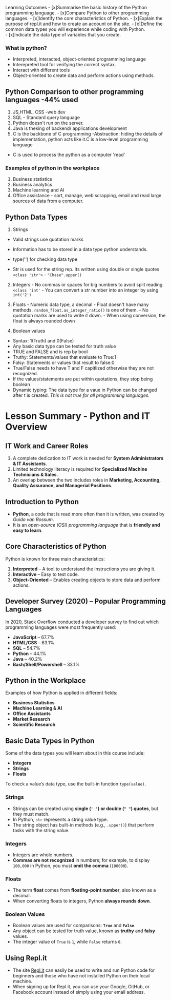 Learning Outcomes
	- [x]Summarise the basic history of the Python programming language. 
	- [x]Compare Python to other programming languages.
	- [x]Identify the core characteristics of Python.
	- [x]Explain the purpose of repl.it and how to create an account on the site.
	- [x]Define the common data types you will experience while coding with Python.  
	- [x]Indicate the data type of variables that you create.

  ### What is python?
   - Interpreted, interacted, object-oriented programming language
   - Interepreted tool for verifying the correct syntax.
   - Interact with different tools 
   - Object-oriented to create data and perform actions using methods.

  ## Python Comparison to other programming languages -44% used
  1. JS,HTML, CSS -web dev
  2. SQL - Standard query language
  3. Python doesn't run on the server.
  4. Java is theking of backend/ applications development
  5. C is the backbone of C programming
   -Abstraction: hiding the details of implementation, python acts like it.C is a low-level programming language 
   - C is used to process the python as a computer 'read'

   ### Examples of python in the workplace
   1. Business statistics
   2. Business analytics
   3. Machine learning and AI
   4. Office assistance - sort, manage, web scrapping, email and read large sources of data from a computer.


   ## Python Data Types
   1. Strings
   - Valid strings use quotation marks
   - Information has to be stored in a data type python understands.
   - type('') for checking data type

   - Str is used for the string rep. Its written using double or single quotes
   `<class 'str'>`
   	- `"Chase".upper()`

   2. Integers
    - No commas or spaces for big numbers to avoid split reading.
    `<class 'int'`
    - You can convert a str number into an integer by using `int('2')`
   3. Floats
    - Numeric data type, a decimal
    - Float doesn't have many methods. `random_float.as_integer_ratio()` is one of them.
    - No quotation marks are used to write it down.
    - When using conversion, the float is always rounded down

   4. Boolean values
   - Syntax: 1(Truth) and 0(False)
   - Any basic data type can be tested for truth value
   - TRUE and FALSE and is rep by bool
   - Truthy: Statements/values that evaluate to True:1
   - Falsy: Statements or values that result to false:0
   - True/False needs to have T and F capitlized otherwise they are not recognized.
   - If the values/statements are put within quotations, they stop being boolean
   - Dynamic typing: The data type for a vaue in Python can be changed after t is created. *This is not true for all programming languages.*


 # Lesson Summary - Python and IT Overview  

## IT Work and Career Roles  
1. A complete dedication to IT work is needed for **System Administrators & IT Assistants**.  
2. Limited technology literacy is required for **Specialized Machine Technicians & Sales**.  
3. An overlap between the two includes roles in **Marketing, Accounting, Quality Assurance, and Managerial Positions**.  

## Introduction to Python  
- **Python**, a code that is read more often than it is written, was created by _Guido van Rossum_.  
- It is an *open-source (OSI) programming language* that is **friendly and easy to learn**.  

## Core Characteristics of Python  
Python is known for three main characteristics:  
1. **Interpreted** – A tool to understand the instructions you are giving it.  
2. **Interactive** – Easy to test code.  
3. **Object-Oriented** – Enables creating objects to store data and perform actions.  

## Developer Survey (2020) – Popular Programming Languages  
In 2020, Stack Overflow conducted a developer survey to find out which programming languages were most frequently used:  
- **JavaScript** – 67.7%  
- **HTML/CSS** – 63.1%  
- **SQL** – 54.7%  
- **Python** – 44.1%  
- **Java** – 40.2%  
- **Bash/Shell/Powershell** – 33.1%  

## Python in the Workplace  
Examples of how Python is applied in different fields:  
- **Business Statistics**  
- **Machine Learning & AI**  
- **Office Assistants**  
- **Market Research**  
- **Scientific Research**  

## Basic Data Types in Python  
Some of the data types you will learn about in this course include:  
- **Integers**  
- **Strings**  
- **Floats**  

To check a value’s data type, use the built-in function `type(value)`.  

### Strings  
- Strings can be created using **single (`' '`) or double (`" "`) quotes**, but they must match.  
- In Python, `str` represents a string value type.  
- The string object has built-in methods (e.g., `.upper()`) that perform tasks with the string value.  

### Integers  
- Integers are whole numbers.  
- **Commas are not recognized** in numbers; for example, to display `100,000` in Python, you must **omit the comma** (`100000`).  

### Floats  
- The term **float** comes from **floating-point number**, also known as a decimal.  
- When converting floats to integers, Python **always rounds down**.  

### Boolean Values  
- Boolean values are used for comparisons: **`True`** and **`False`**.  
- Any object can be tested for truth value, known as **truthy** and **falsy** values.  
- The integer value of `True` is `1`, while `False` returns `0`.  

## Using Repl.it  
- The site [Repl.it](https://repl.it) can easily be used to write and run Python code for beginners and those who have not installed Python on their local machine.  
- When signing up for Repl.it, you can use your Google, GitHub, or Facebook account instead of simply using your email address.  










